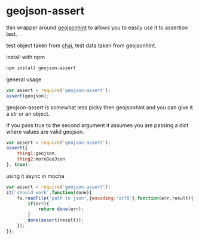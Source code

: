geojson-assert
==============
thin wrapper around [geojsonhint](https://github.com/mapbox/geojsonhint) to allows you to easily use it to assertion test.

test object taken from [chai](https://github.com/chaijs/chai/blob/master/chai.js#L258-L315), 
test data taken from geojsonhint.

install with npm

```bash
npm install geojson-assert
```

general usage

```javascript
var assert = require('geojson-assert');
assert(geojson);
```

geojson-assert is somewhat less picky then geojsonhint and you can give it a str or an object.

If you pass true to the second argument it assumes you are passing a dict where values are valid geojson.

```javascript
var assert = require('geojson-assert');
assert({
    thing1:geojson,
    thing2:moreGeoJson
}, true);
```

using it async in mocha

```javascript
var assert = require('geojson-assert');
it('should work',function(done){
    fs.readFile('path to json',{encoding:'utf8'},function(err,result){
        if(err){
            return done(err);
        }
        done(assert(result));
    });
});
```